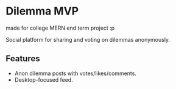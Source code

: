 # Dilemma MVP

made for college MERN end term project :p

Social platform for sharing and voting on dilemmas anonymously.

## Features
- Anon dilemma posts with votes/likes/comments.
- Desktop-focused feed.
